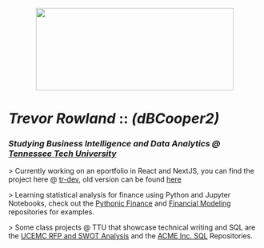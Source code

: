 <!--
**dBCooper2/dBCooper2** is a ✨ _special_ ✨ repository because its `README.md` (this file) appears on your GitHub profile.

Here are some ideas to get you started:

- 🔭 I’m currently working on ...
- 🌱 I’m currently learning ...
- 👯 I’m looking to collaborate on ...
- 🤔 I’m looking for help with ...
- 💬 Ask me about ...
- 📫 How to reach me: ...
- 😄 Pronouns: ...
- ⚡ Fun fact: ...
-->
<!-- _backgroundColor: "#2142ab" -->
<p align="center">
  <img src="https://upload.wikimedia.org/wikipedia/commons/6/66/D._B._Cooper_jump.gif" width="395" height="165"/>
</p>

# _Trevor Rowland_ :: _(dBCooper2)_

### _Studying Business Intelligence and Data Analytics @ [Tennessee Tech University](https://www.tntech.edu/majors/business-management_business-intelligence-analytics.php)_

\> Currently working on an eportfolio in React and NextJS, you can find the project here @ [tr-dev](https://github.com/dBCooper2/tr-dev), old version can be found [here](https://github.com/dBCooper2/tr-dev)

\> Learning statistical analysis for finance using Python and Jupyter Notebooks, check out the [Pythonic Finance](https://github.com/dBCooper2/pythonic-finance) and [Financial Modeling](https://github.com/dBCooper2/financial-modeling) repositories for examples.

\> Some class projects @ TTU that showcase technical writing and SQL are the [UCEMC RFP and SWOT Analysis](https://github.com/dBCooper2/UCEMC-RFP-and-SWOT-Analysis) and the [ACME Inc. SQL](https://github.com/dBCooper2/ACME_INC_SQL) Repositories.

